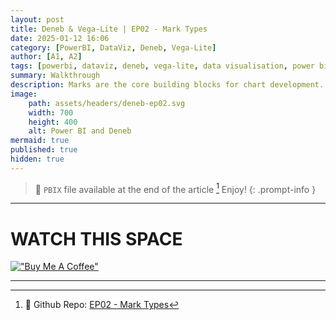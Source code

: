```yaml
---
layout: post
title: Deneb & Vega-Lite | EP02 - Mark Types
date: 2025-01-12 16:06
category: [PowerBI, DataViz, Deneb, Vega-Lite]
author: [A1, A2]
tags: [powerbi, dataviz, deneb, vega-lite, data visualisation, power bi walkthrough]
summary: Walkthrough
description: Marks are the core building blocks for chart development. In this article we will take a little dip into the different mark types available🕊️🧙🏼‍♂️✨
image: 
    path: assets/headers/deneb-ep02.svg
    width: 700
    height: 400
    alt: Power BI and Deneb
mermaid: true
published: true
hidden: true
---
```

> 💌 `PBIX` file available at the end of the article [^fn-pbix]  Enjoy!
{: .prompt-info }
---

# WATCH THIS SPACE
[!["Buy Me A Coffee"](https://www.buymeacoffee.com/assets/img/custom_images/orange_img.png)](https://buymeacoffee.com/pbidatavizzle)  

---
[^fn-pbix]: 🔗 Github Repo: [EP02 - Mark Types](https://github.com/PBIQueryous/Deneb/blob/main/Medium-VegaLite-Series/EP02_Deneb_VegaLite_Series%20-%20Marks%20Types.pbix)

